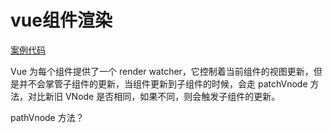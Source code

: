 # vue组件渲染

[案例代码](https://codesandbox.io/s/laughing-wright-hfjgqt?file=/src/App.vue)

Vue 为每个组件提供了一个 render watcher，它控制着当前组件的视图更新，但是并不会掌管子组件的更新，当组件更新到子组件的时候，会走 patchVnode 方法，对比新旧 VNode 是否相同，如果不同，则会触发子组件的更新。

pathVnode 方法？

